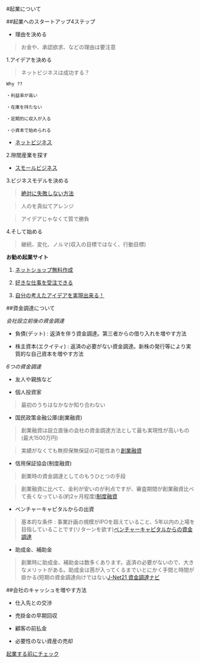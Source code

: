 #起業について

##起業へのスタートアップ4ステップ

+ 理由を決める

> お金や、承認欲求、などの理由は要注意

1.アイデアを決める

> ネットビジネスは成功する？

```
Why ??

・利益率が高い

・在庫を持たない

・定期的に収入が入る

・小資本で始められる

```

+ [ネットビジネス](http://lets-business.com/net-business/internet-business/)

2.隙間産業を探す

+ [スモールビジネス](http://lets-business.com/work/small-business/)


3.ビジネスモデルを決める

>  [絶対に失敗しない方法](http://lets-business.com/failure/debt/)

> 人のを真似てアレンジ

> アイデアじゃなくて質で勝負

4.そして始める

> 継続、変化、ノルマ(収入の目標ではなく、行動目標)

**お勧め起業サイト**

1. [ネットショップ無料作成](http://px.a8.net/svt/ejp?a8mat=2HFRN3+2EBVHU+2QQG+5YJRM)

2. [好きな仕事を受注できる](http://px.moba8.net/svt/ejp?a8mat=2HM4HZ+FK8X0Y+1338+BXIYQ&guid=on)

3. [自分の考えたアイデアを実現出来る！](http://px.a8.net/svt/ejp?a8mat=2HFRN3+1SW9PU+2PEO+691UQ)

##資金調達について

_会社設立前後の資金調達_

+ 負債(デット) : 返済を伴う資金調達。第三者からの借り入れを増やす方法

+ 株主資本(エクイティ) : 返済の必要がない資金調達。新株の発行等により実質的な自己資本を増やす方法

_6つの資金調達_

+ 友人や親族など

+ 個人投資家

> 最初のうちはなかなか知り合わない

+ 国民政策金融公庫(創業融資)

> 創業融資は設立直後の会社の資金調達方法として最も実現性が高いもの(最大1500万円)

> 実績がなくても無担保無保証の可能性あり[創業融資](http://inqup.com/starter-finance)

+ 信用保証協会(制度融資)

> 創業時の資金調達としてのもうひとつの手段

> 創業融資に比べて、金利が安いのが利点ですが、審査期間が創業融資比べて長くなっている(約2ヶ月程度)[制度融資](http://inqup.com/how-to-finance)

+ ベンチャーキャピタルからの出資

> 基本的な条件 : 事業計画の規模がIPOを超えていること、5年以内の上場を目指していることです(リターンを欲す)[ベンチャーキャピタルからの資金調達](http://www.cpa-ishiwari.jp/vc/)

+ 助成金、補助金

> 創業時に助成金、補助金は数多くあります。返済の必要がないので、大きなメリットがある。助成金は茜が入ってくるまでいとにかく手間と時間が掛かる(短期の資金調達向けではない[J-Net21 資金調達ナビ](http://j-net21.smrj.go.jp/srch/navi/index.jsp)

##会社のキャッシュを増やす方法

+ 仕入先との交渉

+ 売掛金の早期回収

+ 顧客の前払金

+ 必要性のない資産の売却

[起業する前にチェック](http://www.kigyo-to-go.jp/checker.php)
